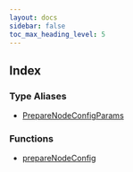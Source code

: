 ```yaml
---
layout: docs
sidebar: false
toc_max_heading_level: 5
---
```


## Index

### Type Aliases

- [PrepareNodeConfigParams](type-aliases/PrepareNodeConfigParams.md)

### Functions

- [prepareNodeConfig](functions/prepareNodeConfig.md)

